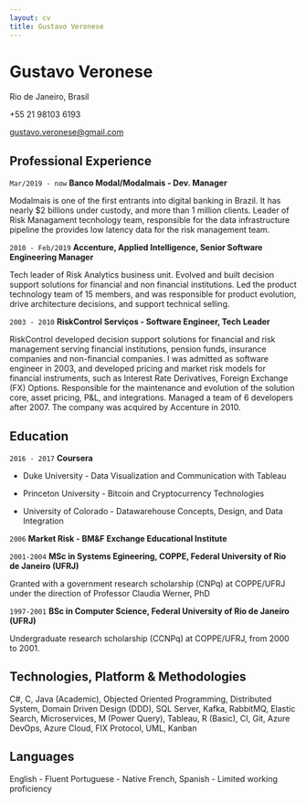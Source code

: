 ```yaml
---
layout: cv
title: Gustavo Veronese
---
```

# Gustavo Veronese
Rio de Janeiro, Brasil

+55 21 98103 6193

<div id="webaddress">
<a href="gustavo.veronese@gmail.com">gustavo.veronese@gmail.com</a>
</div>


## Professional Experience
`Mar/2019 - now`
__Banco Modal/Modalmais - Dev. Manager__

Modalmais is one of the first entrants into digital banking in Brazil. It has nearly $2 billions under custody, and more than 1 million clients. Leader of Risk Managament tecnhology team, responsible for the data infrastructure pipeline the provides low latency data for the risk management team. 

`2010 - Feb/2019`
__Accenture, Applied Intelligence, Senior Software Engineering Manager__

Tech leader of Risk Analytics business unit. Evolved and built decision support solutions for financial and non financial institutions. Led the product technology team of 15 members, and was responsible for  product evolution, drive architecture decisions, and support technical selling.


`2003 - 2010`
__RiskControl Serviços - Software Engineer, Tech Leader__

RiskControl developed decision support solutions for financial and risk management serving financial institutions, pension funds, insurance companies and non-financial companies. 
I was admitted as software engineer in 2003, and developed pricing and market risk models for financial instruments, such as Interest Rate Derivatives, Foreign Exchange (FX) Options. Responsible for the maintenance and evolution of the solution core, asset pricing, P&L, and integrations. Managed a team of 6 developers after 2007. The company was acquired by Accenture in 2010. 

## Education

`2016 - 2017`
__Coursera__

* Duke University - Data Visualization and Communication with Tableau

* Princeton University - Bitcoin and Cryptocurrency Technologies

* University of Colorado - Datawarehouse Concepts, Design, and Data Integration

`2006`
__Market Risk - BM&F Exchange Educational Institute__

`2001-2004`
__MSc in Systems Egineering, COPPE, Federal University of Rio de Janeiro (UFRJ)__

 Granted with a government research scholarship (CNPq) at COPPE/UFRJ under the direction of Professor Claudia Werner, PhD
 

`1997-2001`
__BSc in Computer Science, Federal University of Rio de Janeiro (UFRJ)__

Undergraduate research scholarship (CCNPq) at COPPE/UFRJ, from 2000 to 2001.

## Technologies, Platform & Methodologies

C#, C, Java (Academic), Objected Oriented Programming,  Distributed System, Domain Driven
Design (DDD), SQL Server, Kafka, RabbitMQ, Elastic Search, Microservices, M (Power Query), Tableau, R (Basic), CI, Git, Azure DevOps, Azure Cloud, FIX Protocol, UML, Kanban 

## Languages

English - Fluent
Portuguese - Native 
French, Spanish - Limited working proficiency

<!-- ### Footer

Last updated: December 2020 -->

